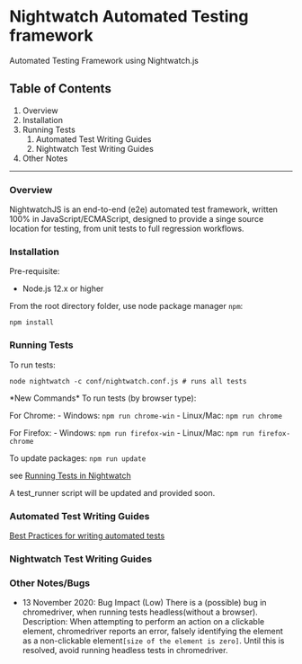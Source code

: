 # Nightwatch Automated Testing framework

Automated Testing Framework using Nightwatch.js
## Table of Contents

1. Overview
1. Installation
1. Running Tests
    1. Automated Test Writing Guides
    1. Nightwatch Test Writing Guides
1. Other Notes
 
---
### Overview

NightwatchJS is an end-to-end (e2e) automated test framework, written 100% in JavaScript/ECMAScript, designed 
to provide a singe source location for testing, from unit tests to full regression workflows.

### Installation

Pre-requisite: 

- Node.js 12.x or higher


From the root directory folder, use node package manager `npm`:

`npm install`
   
### Running Tests 

To run tests:
    
`node nightwatch -c conf/nightwatch.conf.js # runs all tests`

\*New Commands\*
To run tests (by browser type):

For Chrome:
    - Windows: `npm run chrome-win`
    - Linux/Mac: `npm run chrome`
    
For Firefox:
    - Windows: `npm run firefox-win`
    - Linux/Mac: `npm run firefox-chrome`

To update packages: 
    `npm run update`

see [Running Tests in Nightwatch](https://nightwatchjs.org/guide/running-tests/nightwatch-runner.html)

A test_runner script will be updated and provided soon.

### Automated Test Writing Guides

[Best Practices for writing automated tests](tests/README.md)

### Nightwatch Test Writing Guides

### Other Notes/Bugs

- 13 November 2020: Bug Impact (Low) There is a (possible) bug in chromedriver, when running tests headless(without a browser).
Description: When attempting to perform an action on a clickable element, chromedriver reports an error, 
falsely identifying the element as a non-clickable element`[size of the element is zero]`. Until this is resolved,
avoid running headless tests in chromedriver. 
